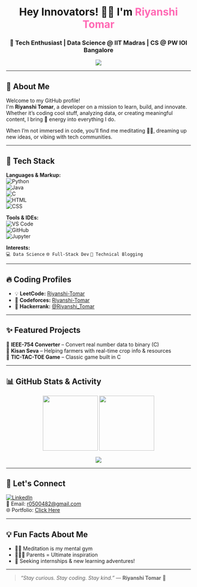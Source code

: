 <h1 align="center">Hey Innovators! 👩‍💻 I'm <span style="color:#FF69B4;">Riyanshi Tomar</span></h1>
<h3 align="center">🌈 Tech Enthusiast | Data Science @ IIT Madras | CS @ PW IOI Bangalore</h3>

<p align="center">
  <img src="https://readme-typing-svg.herokuapp.com/?lines=Passionate+Learner;Full-Stack+Explorer;Loves+to+Code+and+Create!&center=true&width=500&height=45">
</p>

---

## 🌟 About Me

Welcome to my GitHub profile!  
I'm **Riyanshi Tomar**, a developer on a mission to learn, build, and innovate. Whether it’s coding cool stuff, analyzing data, or creating meaningful content, I bring 💯 energy into everything I do.

When I’m not immersed in code, you’ll find me meditating 🧘‍♀️, dreaming up new ideas, or vibing with tech communities.

---

## 🧰 Tech Stack

**Languages & Markup:**  
![Python](https://img.shields.io/badge/-Python-333333?style=flat&logo=python&logoColor=yellow)  
![Java](https://img.shields.io/badge/-Java-333333?style=flat&logo=java&logoColor=orange)  
![C](https://img.shields.io/badge/-C-333333?style=flat&logo=c&logoColor=white)  
![HTML](https://img.shields.io/badge/-HTML5-333333?style=flat&logo=html5&logoColor=orange)  
![CSS](https://img.shields.io/badge/-CSS3-333333?style=flat&logo=css3&logoColor=blue)

**Tools & IDEs:**  
![VS Code](https://img.shields.io/badge/-VSCode-333333?style=flat&logo=visualstudiocode&logoColor=007ACC)  
![GitHub](https://img.shields.io/badge/-GitHub-333333?style=flat&logo=github&logoColor=white)  
![Jupyter](https://img.shields.io/badge/-Jupyter-333333?style=flat&logo=jupyter&logoColor=orange)

**Interests:**  
`💻 Data Science` `🌐 Full-Stack Dev` `📝 Technical Blogging`

---

## 🔥 Coding Profiles

- 💡 **LeetCode:** [Riyanshi-Tomar](https://leetcode.com/u/Riyanshi-Tom)   
- 📘 **Codeforces:** [Riyanshi-Tomar](https://codeforces.com/profile/Riyanshi-Toma)  
- 🧮 **Hackerrank:** [@Riyanshi_Tomar](https://www.hackerrank.com/profile/Riyanshi_Toma)  


---

## ✨ Featured Projects

🔶 **IEEE-754 Converter** – Convert real number data to binary (C)  
🔶 **Kisan Seva** – Helping farmers with real-time crop info & resources  
🔶 **TIC-TAC-TOE Game** – Classic game built in C  

---

## 📊 GitHub Stats & Activity

<p align="center">
  <img src="https://github-readme-stats.vercel.app/api?username=RiyanshiTomar&show_icons=true&theme=radical" height="150"/>
  <img src="https://github-readme-stats.vercel.app/api/top-langs/?username=RiyanshiTomar&layout=compact&theme=radical" height="150"/>
</p>

<p align="center">
  <img src="https://github-readme-streak-stats.herokuapp.com/?user=RiyanshiTomar&theme=radical" />
</p>

---

## 💌 Let's Connect

[![LinkedIn](https://img.shields.io/badge/-LinkedIn-blue?style=flat-square&logo=Linkedin&logoColor=white&link=https://linkedin.com/in/)](https://www.linkedin.com/in/riyanshi-tomar-808ab7318/)  
📧 Email: [r0500482@gmail.com](mailto:r0500482@gmail.com)  
🌐 Portfolio: [Click Here](https://github.com/RiyanshiTomar/github-portfolio/blob/master/Portfolionew.html)

---

## 💡 Fun Facts About Me

- 🧘‍♀️ Meditation is my mental gym  
- 👨‍👩‍👧 Parents = Ultimate inspiration  
- 🚀 Seeking internships & new learning adventures!

---



> _“Stay curious. Stay coding. Stay kind.”_ 
> — **Riyanshi Tomar** 💜
